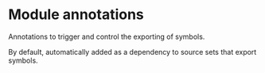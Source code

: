 # Module annotations

Annotations to trigger and control the exporting of symbols.

By default, automatically added as a dependency to source sets that export symbols.